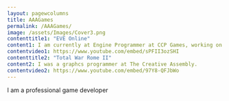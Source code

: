 ```yaml
---
layout: pagewcolumns
title: AAAGames
permalink: /AAAGames/
image: /assets/Images/Cover3.png
contenttitle1: "EVE Online"
content1: I am currently at Engine Programmer at CCP Games, working on the MMORPG EVE Online.
contentvideo1: https://www.youtube.com/embed/sPFII3ozSHI
contenttitle2: "Total War Rome II"
content2: I was a graphcs programmer at The Creative Assembly.
contentvideo2: https://www.youtube.com/embed/97Y8-QFJbWo
---
```


I am a professional game developer
